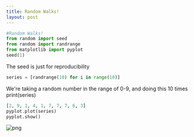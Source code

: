 ```yaml
---
title: Random Walks!
layout: post
---
```


```python
#Random Walks!
from random import seed
from random import randrange
from matplotlib import pyplot
seed(1)
```
The seed is just for reproducibility
```python
series = [randrange(10) for i in range(10)]
```
We're taking a random number in the range of 0-9, and doing this 10 times
print(series)
```python
[2, 9, 1, 4, 1, 7, 7, 7, 6, 3]
pyplot.plot(series)
pyplot.show()
```


![png](output_1_0.png)

